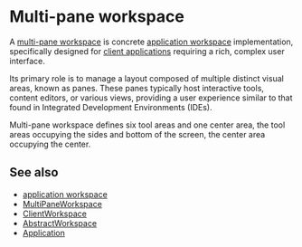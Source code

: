 # Multi-pane workspace

A [multi-pane workspace](def://) is concrete [application workspace](def://) implementation,
specifically designed for [client applications](def://) requiring a rich, complex user 
interface.

Its primary role is to manage a layout composed of multiple distinct visual areas, 
known as panes. These panes typically host interactive tools, content editors, or various 
views, providing a user experience similar to that found in Integrated Development Environments (IDEs).

Multi-pane workspace defines six tool areas and one center area, the tool areas occupying the sides
and bottom of the screen, the center area occupying the center.

## See also

- [application workspace](def://)
- [MultiPaneWorkspace](class://)
- [ClientWorkspace](class://)
- [AbstractWorkspace](class://)
- [Application](def://)